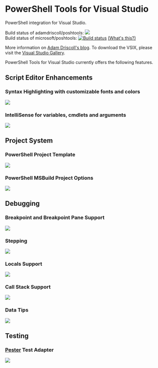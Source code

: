 PowerShell Tools for Visual Studio
===========

PowerShell integration for Visual Studio. 

Build status of adamdriscoll/poshtools: <a href="https://ci.appveyor.com/project/adamdriscoll/poshtools/branch/dev"><img src="https://ci.appveyor.com/api/projects/status/h9gfrh1xots5tg2y/branch/dev?svg=true"/></a><br/>
Build status of microsoft/poshtools: [![Build status](https://ci.appveyor.com/api/projects/status/j31jw35kql84gxxm/branch/dev?svg=true)](https://ci.appveyor.com/project/PoshTools-MSFT/poshtools/branch/dev) [(What's this?)](https://github.com/adamdriscoll/poshtools/wiki/What's-with-the-Microsoft-fork%3F)


More information on <a href="http://csharpening.net/?p=1697">Adam Driscoll's blog</a>. To download the VSIX, please visit the <a href="https://visualstudiogallery.msdn.microsoft.com/c9eb3ba8-0c59-4944-9a62-6eee37294597">Visual Studio Gallery</a>. 

PowerShell Tools for Visual Studio currently offers the following features. 

<h2>Script Editor Enhancements</h2>

<h3>Syntax Highlighting with customizable fonts and colors</h3>

<img src="http://i.imgur.com/1B6Xxfx.png"/>

<h3>IntelliSense for variables, cmdlets and arguments</h3>

<img src="http://i.imgur.com/UDJdql2.png"/>

<h2>Project System</h2>

<h3>PowerShell Project Template</h3>

<img src="http://i.imgur.com/F7Do3ad.png"/>

<h3>PowerShell MSBuild Project Options</h3>

<img src="http://i.imgur.com/MipNS6T.png"/>

<h2>Debugging</h2>

<h3>Breakpoint and Breakpoint Pane Support</h3>

<img src="http://i.imgur.com/hyG4766.png"/>

<h3>Stepping</h3>

<img src="http://i.imgur.com/zUr20Ke.png"/>

<h3>Locals Support</h3>

<img src="http://i.imgur.com/4vKQ4CG.png"/>

<h3>Call Stack Support</h3>

<img src="http://i.imgur.com/qa0iG0a.png"/>

<h3>Data Tips</h3>

<img src="http://i.imgur.com/BSmR7lE.png"/>

<h2>Testing</h2>

<h3><a href="https://github.com/pester/Pester">Pester</a> Test Adapter</h3>

<img src="http://i.imgur.com/eAXaKHV.png"/>
